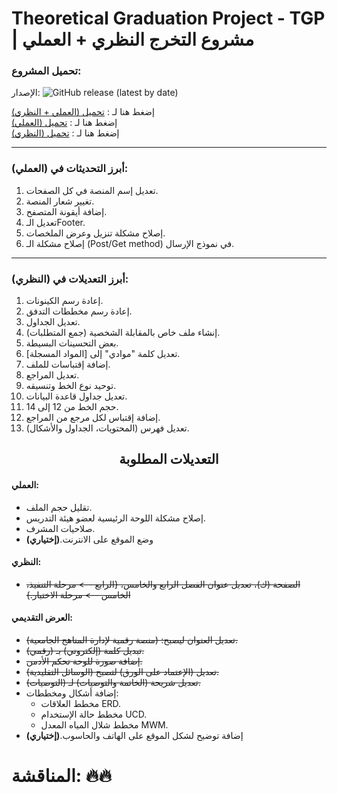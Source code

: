 
  # Theoretical Graduation Project - TGP  |  مشروع التخرج النظري + العملي

  ### تحميل المشروع:
  الإصدار:  ![GitHub release (latest by date)](https://img.shields.io/github/v/release/Wesam-1110111/TGP?logo=github)


  
  إضغط هنا لـ : [تحميل (العملي + النظري)](https://github.com/Wesam-1110111/TGP/archive/refs/heads/main.zip)  
  إضغط هنا لـ : [تحميل (العملي)](https://github.com/Wesam-1110111/TGP/raw/refs/heads/main/Ahlia_University.7z?download=)  
  إضغط هنا لـ : [تحميل (النظري)](https://github.com/Wesam-1110111/TGP/raw/refs/heads/main/the%20final%20file.docx)

<hr>
  
  ### أبرز التحديثات في (العملي):
  1. تعديل إسم المنصة في كل الصفحات.
  2. تغيير شعار المنصة.
  3. إضافة أيقونة المتصفح.
  4. تعديل الـFooter.
  5. إصلاح مشكلة تنزيل وعرض الملخصات.
  6. إصلاح مشكلة الـ (Post/Get method) في نموذج الإرسال.

<hr>

### أبرز التعديلات في (النظري):
1. إعادة رسم الكينونات.
2. إعادة رسم مخططات التدفق.
3. تعديل الجداول.
4. إنشاء ملف خاص بالمقابلة الشخصية (جمع المتطلبات).
5. بعض التحسينات البسيطة.
6. تعديل كلمة "موادي" إلى [المواد المسجلة].
7. إضافة إقتباسات للملف.
8. تعديل المراجع.
9. توحيد نوع الخط وتنسيقه.
10. تعديل جداول قاعدة البيانات.
11. حجم الخط من 12 إلى 14.
12. إضافة إقتباس لكل مرجع من المراجع.
13. تعديل فهرس (المحتويات، الجداول والأشكال).
 


<div align='center'>
  
<h2>التعديلات المطلوبة</h2>

</div>

#### العملي:
-  تقليل حجم الملف.
-  إصلاح مشكلة اللوحة الرئيسية لعضو هيئة التدريس.
-  صلاحيات المشرف.
-  وضع الموقع على الانترنت.**(إختياري)**

#### النظري:
- ~~الصفحة (ك)، تعديل عنوان الفصل الرابع والخامس، {الرابع --> مرحلة التنفيذ، الخامس --> مرحلة الاختبار.}~~


#### العرض التقديمي:
- ~~تعديل العنوان ليصبح: (منصة رقمية لإدارة المناهج الجامعية).~~
- ~~تبديل كلمة (إلكتروني) بـ (رقمي).~~
- ~~إضافة صورة للوحة تحكم الأدمن.~~
- ~~تعديل (الإعتماد على الورق) لتصبح (الوسائل التقليدية).~~
- ~~تعديل شريحة (الخاتمة والتوصيات) لـ (التوصيات).~~
- إضافة أشكال ومخططات:
     - مخطط العلاقات ERD.
     - مخطط حالة الإستخدام UCD.
     - مخطط شلال المياه المعدل MWM.
- إضافة توضيح لشكل الموقع على الهاتف والحاسوب.**(إختياري)**


# المناقشة: 🔥🔥
